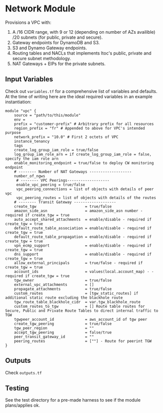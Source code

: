 # Network Module
Provisions a VPC with:
1. A /16 CIDR range, with 9 or 12 (depending on number of AZs availible) /20 subnets (for public, private and secure).
2. Gateway endpoints for DynamoDB and S3.
3. S3 and Dynamo Gateway endpoints.
4. Routing tables and NACLs that implements Itoc's public, private and secure subnet methodology.
5. NAT Gateways + EIPs for the private subnets.


## Input Variables
Check out `variables.tf` for a comprehensive list of variables and defaults. At the time of writing here are the ideal required variables in an example instantiation:
```hcl
module "vpc" {
    source = "path/to/this/module"
    env = 
    prefix = "customer-prefix" # Arbitrary prefix for all resources
    region_prefix = "fr" # Appended to above for VPC's intended purpose
    network_prefix = "10.0" # First 2 octets of VPC
    instance_tenancy
    tags
    create_log_group_iam_role = true/false
    log_group_iam_role_arn = if create_log_group_iam_role = false, specify the iam role arn
    enable_monitoring_endpoint = true/false to deploy CW monitoring endpoint
    # -------- Number of NAT Gateways ------------------- 
    number_of_ngws
     # -------- VPC Peerings-------------------
     enable_vpc_peering = true/false
     vpc_peering_connections = list of objects with details of peer vpc
     vpc_peering_routes = list of objects with details of the routes
    # -------- Transit Gateway -------------------
    create_tgw                      = true/false
    amazon_side_asn                 = amazon_side_asn number - required if create_tgw = true
    auto_accept_shared_attachments  = enable/disable - required if create_tgw = true
    default_route_table_association = enable/disable - required if create_tgw = true
    default_route_table_propagation = enable/disable - required if create_tgw = true
    vpn_ecmp_support                = enable/disable - required if create_tgw = true
    dns_support                     = enable/disable - required if create_tgw = true
    allow_external_principals       = true/false - required if create_tgw = true
    account_ids                     = values(local.account_map) - - required if create_tgw = true
    tgw_owner                       = true/false
    external_vpc_attachments        = [] 
    propagate_attachments           = true/false
    custom_routes                   = [tgw_static_routes] if additional static route excluding the blackhole route
    tgw_route_table_blackhole_cidr  = var.tgw_blackhole_route
    custom_routes_to_tgw            = [] Route table routes for Secure, Public and Private Route Tables to direct internal traffic to TGW
    tgwpeer_account_id              = aws_account_id of tgw peer
    create_tgw_peering              = true/false
    tgw_peer_region                 = ""
    accept_tgw_peering              = false/true
    peer_transit_gateway_id         = ""
    peering_routes                  = [""] - Route for peerint TGW
}
```

## Outputs
Check `outputs.tf`

## Testing
See the test directory for a pre-made harness to see if the module plans/applies ok.